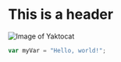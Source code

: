 # This is a header

![Image of Yaktocat](https://octodex.github.com/images/yaktocat.png)

``` javascript
var myVar = "Hello, world!";
```
